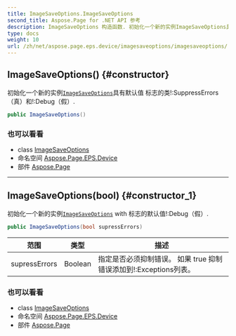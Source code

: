 ```yaml
---
title: ImageSaveOptions.ImageSaveOptions
second_title: Aspose.Page for .NET API 参考
description: ImageSaveOptions 构造函数. 初始化一个新的实例ImageSaveOptions具有默认值 标志的类SuppressErrors真和Debug假.
type: docs
weight: 10
url: /zh/net/aspose.page.eps.device/imagesaveoptions/imagesaveoptions/
---
```

## ImageSaveOptions() {#constructor}

初始化一个新的实例[`ImageSaveOptions`](../)具有默认值 标志的类!:SuppressErrors（真）和!:Debug（假）.

```csharp
public ImageSaveOptions()
```

### 也可以看看

* class [ImageSaveOptions](../)
* 命名空间 [Aspose.Page.EPS.Device](../../imagesaveoptions/)
* 部件 [Aspose.Page](../../../)

---

## ImageSaveOptions(bool) {#constructor_1}

初始化一个新的实例[`ImageSaveOptions`](../) with 标志的默认值!:Debug（假）.

```csharp
public ImageSaveOptions(bool supressErrors)
```

| 范围 | 类型 | 描述 |
| --- | --- | --- |
| supressErrors | Boolean | 指定是否必须抑制错误。 如果 true 抑制错误添加到!:Exceptions列表。 |

### 也可以看看

* class [ImageSaveOptions](../)
* 命名空间 [Aspose.Page.EPS.Device](../../imagesaveoptions/)
* 部件 [Aspose.Page](../../../)


